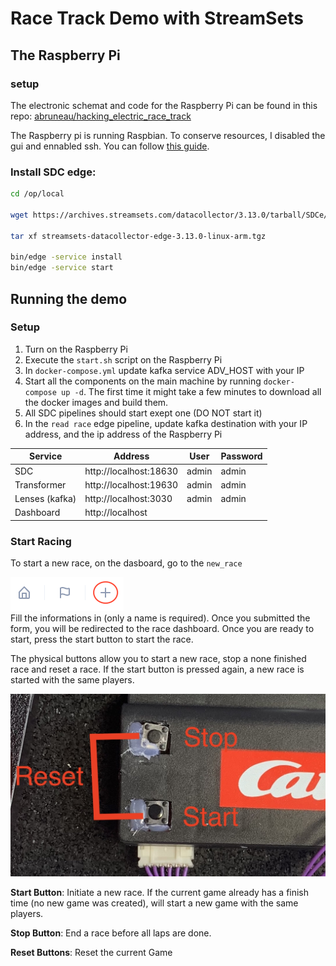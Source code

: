 # Race Track Demo with StreamSets

## The Raspberry Pi

### setup
The electronic schemat and code for the Raspberry Pi can be found in this repo: [abruneau/hacking_electric_race_track](https://github.com/abruneau/hacking_electric_race_track)

The Raspberry pi is running Raspbian. To conserve resources, I disabled the gui and ennabled ssh. You can follow [this guide](https://www.digikey.com/en/maker/blogs/2018/how-to-boot-to-command-line-and-ssh-on-raspberry-pi).

### Install SDC edge:

```bash
cd /op/local

wget https://archives.streamsets.com/datacollector/3.13.0/tarball/SDCe/streamsets-datacollector-edge-3.13.0-linux-arm.tgz

tar xf streamsets-datacollector-edge-3.13.0-linux-arm.tgz

bin/edge -service install
bin/edge -service start
```

## Running the demo

### Setup

1. Turn on the Raspberry Pi
2. Execute the `start.sh` script on the Raspberry Pi
3. In `docker-compose.yml` update kafka service ADV_HOST with your IP
4. Start all the components on the main machine by running `docker-compose up -d`. The first time it might take a few minutes to download all the docker images and build them.
5. All SDC pipelines should start exept one (DO NOT start it)
6. In the `read race` edge pipeline, update kafka destination with your IP address, and the ip address of the Raspberry Pi

| Service | Address | User | Password |
|---------|---------|------|----------|
| SDC | http://localhost:18630 | admin | admin |
| Transformer | http://localhost:19630 | admin | admin |
| Lenses (kafka) | http://localhost:3030 | admin | admin |
| Dashboard | http://localhost | | |

### Start Racing
To start a new race, on the dasboard, go to the `new_race` 

![](./extra/new_game.png)  
Fill the informations in (only a name is required). Once you submitted the form, you will be redirected to the race dashboard. Once you are ready to start, press the start button to start the race.

The physical buttons allow you to start a new race, stop a none finished race and reset a race. If the start button is pressed again, a new race is started with the same players.

![](./extra/buttons.jpg)

**Start Button**: Initiate a new race. If the current game already has a finish time (no new game was created), will start a new game with the same players.

**Stop Button**: End a race before all laps are done.

**Reset Buttons**: Reset the current Game

